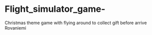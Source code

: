 # Flight_simulator_game-
Christmas theme game with flying around to collect gift before arrive Rovaniemi
